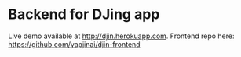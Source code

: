 # Backend for DJing app
Live demo available at http://djin.herokuapp.com.
Frontend repo here: https://github.com/yapjinai/djin-frontend
